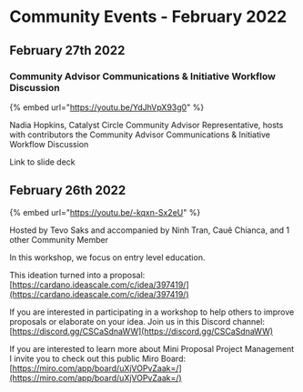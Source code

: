 # Community Events - February 2022

##

## February 27th 2022

### Community Advisor Communications & Initiative Workflow Discussion

{% embed url="https://youtu.be/YdJhVpX93g0" %}

Nadia Hopkins, Catalyst Circle Community Advisor Representative, hosts with contributors the Community Advisor Communications & Initiative Workflow Discussion

Link to slide deck

## February 26th 2022

{% embed url="https://youtu.be/-kqxn-Sx2eU" %}

Hosted by Tevo Saks and accompanied by Ninh Tran, Cauê Chianca, and 1 other Community Member

In this workshop, we focus on entry level education.

This ideation turned into a proposal: [https://cardano.ideascale.com/c/idea/397419/](https://cardano.ideascale.com/c/idea/397419/)

If you are interested in participating in a workshop to help others to improve proposals or elaborate on your idea. Join us in this Discord channel: [https://discord.gg/CSCaSdnaWW](https://discord.gg/CSCaSdnaWW)

If you are interested to learn more about Mini Proposal Project Management I invite you to check out this public Miro Board: [https://miro.com/app/board/uXjVOPvZaak=/](https://miro.com/app/board/uXjVOPvZaak=/)
